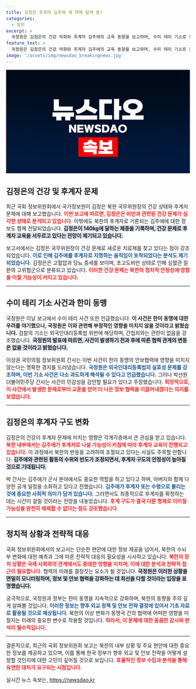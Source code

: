 ```yaml
---
title: 김정은 후계자 김주애 새 약제 탐색 중!
categories:
  - 정치
excerpt: >
  국정원은 김정은의 건강 악화와 후계자 김주애의 교육 동향을 보고하며, 수미 테리 기소로 한미동맹 훼손은 없다는 입장을 밝혔다. 국회에서의 보고 내용은 북한 내부의 변화와 국제 정치에 미치는 영향에 대한 관심을 모으고 있다.
feature_text: >
  국정원은 김정은의 건강 악화와 후계자 김주애의 교육 동향을 보고하며, 수미 테리 기소로 한미동맹 훼손은 없다는 입장을 밝혔다. 국회에서의 보고 내용은 북한 내부의 변화와 국제 정치에 미치는 영향에 대한 관심을 모으고 있다.
image: '/assets/img/newsdao_breakingnews.jpg'
---
```


<p><img src="/assets/img/newsdao_breakingnews.jpg" alt="ranknews 속보" /></p>

<h2 data-ke-size="size26">김정은의 건강 및 후계자 문제</h2>

<p data-ke-size="size16">최근 국회 정보위원회에서 국가정보원이 김정은 북한 국무위원장의 건강 상태와 후계자 문제에 대해 보고했습니다. <b><span style="color: #ee2323;">이번 보고에 따르면, 김정은은 비만과 관련된 건강 문제가 심각한 상태로 분석되고 있습니다.</span></b> 이밖에도 북한의 후계자로 거론되는 김주애에 대한 정보도 함께 전달되었습니다. <b><span style="background-color: #21538527;">김정은이 140kg에 달하는 체중을 기록하며, 건강 문제로 후계자 교육을 서두르고 있다는 전망이 제기되고 있습니다.</span></b></p>

<p data-ke-size="size16">보고서에서는 김정은 국무위원장이 건강 문제로 새로운 치료제를 찾고 있다는 점이 강조되었습니다. <b><span style="color: #1a5490;">이로 인해 김주애를 후계자로 지명하는 움직임이 포착되었다는 분석도 제기되었습니다.</span></b> 김정은은 고혈압과 당뇨 증세를 보이며, 초고도비만 상태로 인해 심혈관 질환의 고위험군으로 분류되고 있습니다. <b><span style="color: #ee2323;">이러한 건강 문제는 북한의 정치적 안정성에 영향을 미칠 가능성이 커지고 있습니다.</span></b></p>

<hr>

<h2 data-ke-size="size26">수미 테리 기소 사건과 한미 동맹</h2>

<p data-ke-size="size16">국정원은 이날 보고에서 수미 테리 사건 또한 언급했습니다. <b><span style="ee2323;">이 사건은 한미 동맹에 대한 우려를 야기했으나, 국정원은 이와 관련해 부정적인 영향을 미치지 않을 것이라고 밝혔습니다.</span></b> 검찰의 기소는 외국인대리등록법 위반에 해당하며, 간첩죄와는 관련이 없음을 강조했습니다. <b><span style="background-color: #21538527;">국정원의 발표에 따르면, 사건이 발생하기 전과 후에 따른 협력 관계의 변동은 없을 것이라고 밝혔습니다.</span></b></p>

<p data-ke-size="size16">이성권 국민의힘 정보위원회 간사는 이번 사건이 한미 동맹의 안보협력에 영향을 미치지 않는다는 명확한 경지를 드러냈습니다. <b><span style="color: #1a5490;">국정원은 외국인대리등록법의 실효성 문제를 강조하며, 이번 기소 사건은 다소 과도하게 해석될 수 있다고 언급했습니다.</span></b> 그러나 박선원 더불어민주당 간사는 사건의 민감성을 감안할 필요가 있다고 주장했습니다. <b><span style="color: #ee2323;">희망적으로, 이 사건에서 발생한 문제로부터 교훈을 얻어 더 나은 정보 협력을 이끌어내겠다는 의지를 보였습니다.</span></b></p>

<hr>

<h2 data-ke-size="size26">김정은의 후계자 구도 변화</h2>

<p data-ke-size="size16">김정은의 건강이 후계자 문제에 미치는 영향은 각계각층에서 큰 관심을 받고 있습니다. <b><span style="color: #ee2323;">북한 내부에서는 김주애가 후계자로 나설 가능성이 커짐에 따라 후계자 교육이 진행되고 있습니다.</span></b> 이 과정에서 북한의 반응을 고려하여 조절되고 있다는 사실도 주목할 만합니다. <b><span style="background-color: #21538527;">김주애와 관련된 활동의 수위와 빈도가 조정되면서, 후계자 구도의 안정성이 높아질 것으로 기대됩니다.</span></b></p>

<p data-ke-size="size16">박 간사는 김주애가 군사 분야에서도 중요한 역할을 하고 있다고 하며, 아버지와 함께 다양한 공개 일정을 소화하고 있다고 전했습니다. <b><span style="color: #1a5490;">김주애가 후계자 또는 수령으로 불리는 것에 중요한 사회적 의미가 담겨 있습니다.</span></b> 그러면서도 최종적으로 후계자를 확정하는 데는 시간이 걸릴 것이라는 전망을 내놓았습니다. <b><span style="color: #ee2323;">후계 구도가 결국 다른 형제로 이어질 가능성을 완전히 배제할 수 없다는 점도 강조했습니다.</span></b></p>

<hr>

<h2 data-ke-size="size26">정치적 상황과 전략적 대응</h2>

<p data-ke-size="size16">국회 정보위원회에서의 보고서는 단순한 현안에 대한 정보 제공을 넘어서, 북한의 수뇌부 변화에 대한 예측과 그에 따른 전략적 대응의 필요성을 시사하고 있습니다. <b><span style="color: #ee2323;">북한의 정치 상황은 국제 사회와의 관계에서도 중대한 영향을 미치며, 이에 대한 분석과 전략적 접근이 필요합니다.</span></b> 협력의 미래를 결정짓는 요소가 될 것입니다. <b><span style="background-color: #21538527;">국정원은 이러한 상황을 면밀히 모니터링하며, 정보 및 안보 협력을 강화하는 데 최선을 다할 것이라는 입장을 표명했습니다.</span></b></p>

<p data-ke-size="size16">궁극적으로, 국정원과 정부는 한미 동맹을 지속적으로 강화하며, 북한의 동향을 주의 깊게 살펴볼 것입니다. <b><span style="color: #1a5490;">이러한 정보는 향후 외교 정책 및 안보 전략 결정에 있어서 기초 자료로 활용될 것으로 예상됩니다.</span></b> 북한의 이상 변화가 동맹국 간의 협력에 어떠한 영향을 미칠지는 미래의 중요한 변수로 작용할 것입니다. <b><span style="color: #ee2323;">따라서, 이 문제에 대한 꼼꼼한 감시와 분석이 필수적입니다.</span></b></p>

<hr>

<p data-ke-size="size16">결론적으로, 최근의 국회 정보위원회 보고는 북한의 내부 상황 및 주요 현안에 대한 중요한 정보를 제공하고 있으며, 이를 통해 한국 정부가 향후 외교 및 안보 전략을 어떻게 설정할 것인지에 대한 고민이 깊어질 것으로 보입니다. <b><span style="color: #ee2323;">효율적인 정보 수집과 분석을 통해 유연한 대처가 요구되는 시점입니다.</span></b></p>
실시간 뉴스 속보는, <a href="https://newsdao.kr" rel="dofollow">https://newsdao.kr</a>


